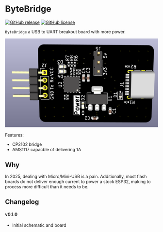 # ByteBridge

[![GitHub release](https://img.shields.io/github/release/nrwiersma/bytebridge.svg)](https://github.com/nrwiersma/bytebridge/releases)
[![GitHub license](https://img.shields.io/badge/license-MIT-blue.svg)](https://raw.githubusercontent.com/nrwiersma/bytebridge/main/LICENSE)

`ByteBridge` a USB to UART breakout board with more power.

![board image](assets/board.png)

Features:

* CP2102 bridge
* AMS1117 capacble of delivering 1A

## Why

In 2025, dealing with Micro/Mini-USB is a pain. Additionally, most flash boards do not deliver
enough current to power a stock ESP32, making to process more difficult than it needs to be.

## Changelog

#### v0.1.0

* Initial schematic and board
